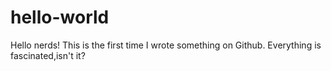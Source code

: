 # hello-world
Hello nerds!
This is the first time I wrote something on Github. Everything is fascinated,isn't it?

